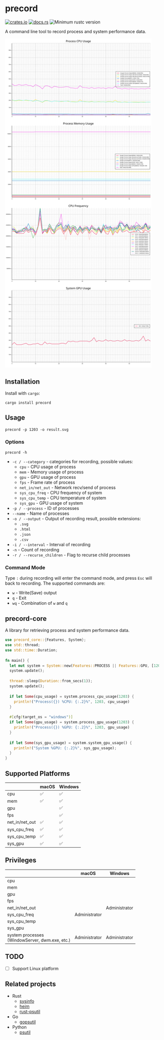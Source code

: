 # precord

[![crates.io](https://img.shields.io/crates/v/precord.svg)](https://crates.io/crates/precord)
[![docs.rs](https://docs.rs/precord/badge.svg)](https://docs.rs/precord)
![Minimum rustc version](https://img.shields.io/badge/rustc-1.56+-green.svg)

A command line tool to record process and system performance data.

<img src="asset/Chrome.svg" width="480"></img>

## Installation

Install with `cargo`:

```shell
cargo install precord
```

## Usage

```shell
precord -p 1203 -o result.svg
```

### Options

```shell
precord -h
```

- `-c / --category` - categories for recording, possible values:
  - `cpu` - CPU usage of process
  - `mem` - Memory usage of process
  - `gpu` - GPU usage of process
  - `fps` - Frame rate of process
  - `net_in/net_out` - Network recv/send of process
  - `sys_cpu_freq` - CPU frequency of system
  - `sys_cpu_temp` - CPU temperature of system
  - `sys_gpu` - GPU usage of system
- `-p / --process` - ID of processes
- `--name` - Name of processes
- `-o / --output` - Output of recording result, possible extensions:
  - `.svg`
  - `.html`
  - `.json`
  - `.csv`
- `-i / --interval` - Interval of recording
- `-n` - Count of recording
- `-r / --recurse_children` - Flag to recurse child processes

### Command Mode
Type `:` during recording will enter the command mode, and press `Esc` will back to recording. The supported commands are:
- `w` - Write(Save) output
- `q` - Exit
- `wq` - Combination of `w` and `q` 

## precord-core

A library for retrieving process and system performance data.

```rust
use precord_core::{Features, System};
use std::thread;
use std::time::Duration;

fn main() {
  let mut system = System::new(Features::PROCESS || Features::GPU, [1203]).unwrap();
  system.update();
  
  thread::sleep(Duration::from_secs(1));
  system.update();

  if let Some(cpu_usage) = system.process_cpu_usage(1203) {
    println!("Process({}) %CPU: {:.2}%", 1203, cpu_usage)
  }
  
  #[cfg(target_os = "windows")]
  if let Some(gpu_usage) = system.process_gpu_usage(1203) {
    println!("Process({}) %GPU: {:.2}%", 1203, gpu_usage)
  }
  
  if let Some(sys_gpu_usage) = system.system_gpu_usage() {
    println!("System %GPU: {:.2}%", sys_gpu_usage);
  }
}
```

## Supported Platforms

|                | macOS              | Windows            |
|----------------|--------------------|--------------------|
| cpu            | :white_check_mark: | :white_check_mark: |
| mem            | :white_check_mark: | :white_check_mark: |
| gpu            |                    | :white_check_mark: |
| fps            |                    | :white_check_mark: |
| net_in/net_out | :white_check_mark: | :white_check_mark: |
| sys_cpu_freq   | :white_check_mark: | :white_check_mark: |
| sys_cpu_temp   | :white_check_mark: | :white_check_mark: |
| sys_gpu        | :white_check_mark: | :white_check_mark: |

## Privileges

|                                                    | macOS         | Windows       |
|----------------------------------------------------|---------------|---------------|
| cpu                                                |               |               |
| mem                                                |               |               |
| gpu                                                |               |               |
| fps                                                |               |               |
| net_in/net_out                                     |               | Administrator |
| sys_cpu_freq                                       | Administrator |               |
| sys_cpu_temp                                       |               |               |
| sys_gpu                                            |               |               |
| system processes<br/>(WindowServer, dwm.exe, etc.) | Administrator | Administrator |


## TODO

- [ ] Support Linux platform

## Related projects

- Rust
  - [sysinfo]
  - [heim]
  - [rust-psutil]
- Go
  - [gopsutil]
- Python
  - [psutil]

[sysinfo]: https://github.com/GuillaumeGomez/sysinfo
[heim]: https://github.com/heim-rs/heim
[rust-psutil]: https://github.com/rust-psutil/rust-psutil
[gopsutil]: https://github.com/shirou/gopsutil
[psutil]: https://github.com/giampaolo/psutil
